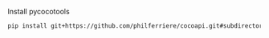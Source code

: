 Install pycocotools
```bash
pip install git+https://github.com/philferriere/cocoapi.git#subdirectory=PythonAPI
```
